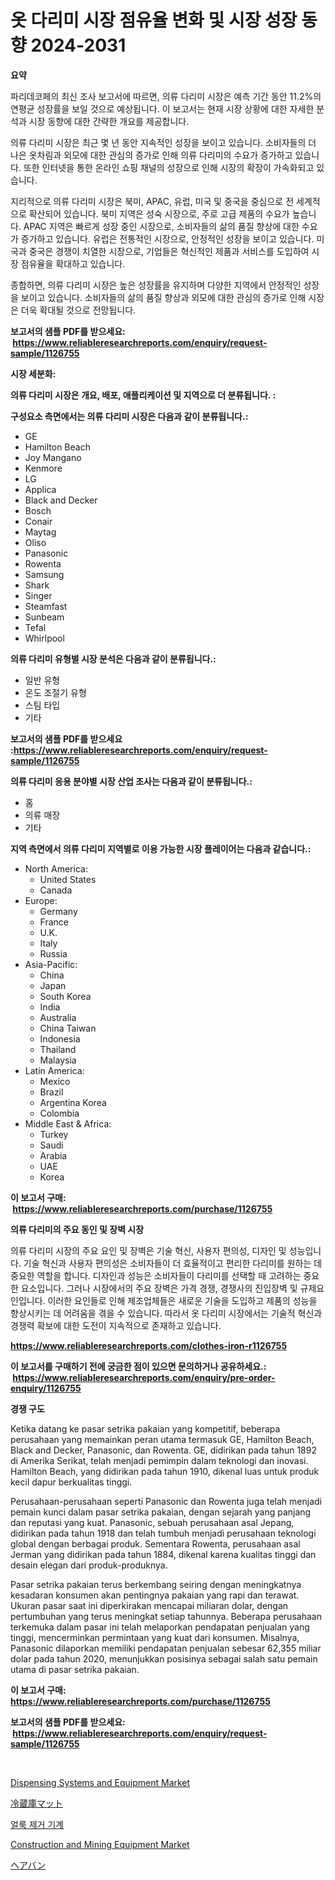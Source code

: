 <p><h1>옷 다리미 시장 점유율 변화 및 시장 성장 동향 2024-2031</h1></p><p><strong>요약</strong></p>
<p><p>파리데코페의 최신 조사 보고서에 따르면, 의류 다리미 시장은 예측 기간 동안 11.2%의 연평균 성장률을 보일 것으로 예상됩니다. 이 보고서는 현재 시장 상황에 대한 자세한 분석과 시장 동향에 대한 간략한 개요를 제공합니다.</p><p>의류 다리미 시장은 최근 몇 년 동안 지속적인 성장을 보이고 있습니다. 소비자들의 더 나은 옷차림과 외모에 대한 관심의 증가로 인해 의류 다리미의 수요가 증가하고 있습니다. 또한 인터넷을 통한 온라인 쇼핑 채널의 성장으로 인해 시장의 확장이 가속화되고 있습니다.</p><p>지리적으로 의류 다리미 시장은 북미, APAC, 유럽, 미국 및 중국을 중심으로 전 세계적으로 확산되어 있습니다. 북미 지역은 성숙 시장으로, 주로 고급 제품의 수요가 높습니다. APAC 지역은 빠르게 성장 중인 시장으로, 소비자들의 삶의 품질 향상에 대한 수요가 증가하고 있습니다. 유럽은 전통적인 시장으로, 안정적인 성장을 보이고 있습니다. 미국과 중국은 경쟁이 치열한 시장으로, 기업들은 혁신적인 제품과 서비스를 도입하여 시장 점유율을 확대하고 있습니다.</p><p>종합하면, 의류 다리미 시장은 높은 성장률을 유지하며 다양한 지역에서 안정적인 성장을 보이고 있습니다. 소비자들의 삶의 품질 향상과 외모에 대한 관심의 증가로 인해 시장은 더욱 확대될 것으로 전망됩니다.</p></p>
<p><strong>보고서의 샘플 PDF를 받으세요: &nbsp;<a href="https://www.reliableresearchreports.com/enquiry/request-sample/1126755">https://www.reliableresearchreports.com/enquiry/request-sample/1126755</a></strong></p>
<p><strong>시장 세분화:</strong></p>
<p><strong> 의류 다리미 시장은 개요, 배포, 애플리케이션 및 지역으로 더 분류됩니다. :</strong></p>
<p><strong>구성요소 측면에서는 의류 다리미 시장은 다음과 같이 분류됩니다.:</strong></p>
<p><ul><li>GE</li><li>Hamilton Beach</li><li>Joy Mangano</li><li>Kenmore</li><li>LG</li><li>Applica</li><li>Black and Decker</li><li>Bosch</li><li>Conair</li><li>Maytag</li><li>Oliso</li><li>Panasonic</li><li>Rowenta</li><li>Samsung</li><li>Shark</li><li>Singer</li><li>Steamfast</li><li>Sunbeam</li><li>Tefal</li><li>Whirlpool</li></ul></p>
<p><strong> 의류 다리미 유형별 시장 분석은 다음과 같이 분류됩니다.:</strong></p>
<p><ul><li>일반 유형</li><li>온도 조절기 유형</li><li>스팀 타입</li><li>기타</li></ul></p>
<p><strong>보고서의 샘플 PDF를 받으세요 :<a href="https://www.reliableresearchreports.com/enquiry/request-sample/1126755">https://www.reliableresearchreports.com/enquiry/request-sample/1126755</a></strong></p>
<p><strong> 의류 다리미 응용 분야별 시장 산업 조사는 다음과 같이 분류됩니다.:</strong></p>
<p><ul><li>홈</li><li>의류 매장</li><li>기타</li></ul></p>
<p><strong>지역 측면에서 의류 다리미 지역별로 이용 가능한 시장 플레이어는 다음과 같습니다.:</strong></p>
<p><ul>
    <li>
        North America:
        <ul>
            <li>United States</li>
            <li>Canada</li>
        </ul>
    </li>
    <li>
        Europe:
        <ul>
            <li>Germany</li>
            <li>France</li>
            <li>U.K.</li>
            <li>Italy</li>
            <li>Russia</li>
        </ul>
    </li>
    <li>
        Asia-Pacific:
        <ul>
            <li>China</li>
            <li>Japan</li>
            <li>South Korea</li>
            <li>India</li>
            <li>Australia</li>
            <li>China Taiwan</li>
            <li>Indonesia</li>
            <li>Thailand</li>
            <li>Malaysia</li>
        </ul>
    </li>
    <li>
        Latin America:
        <ul>
            <li>Mexico</li>
            <li>Brazil</li>
            <li>Argentina Korea</li>
            <li>Colombia</li>
        </ul>
    </li>
    <li>
        Middle East & Africa:
        <ul>
            <li>Turkey</li>
            <li>Saudi</li>
            <li>Arabia</li>
            <li>UAE</li>
            <li>Korea</li>
        </ul>
    </li>
    </ul></p>
<p><strong>이 보고서 구매: &nbsp;<a href="https://www.reliableresearchreports.com/purchase/1126755">https://www.reliableresearchreports.com/purchase/1126755</a></strong></p>
<p><strong>의류 다리미의 주요 동인 및 장벽 시장</strong></p>
<p><p>의류 다리미 시장의 주요 요인 및 장벽은 기술 혁신, 사용자 편의성, 디자인 및 성능입니다. 기술 혁신과 사용자 편의성은 소비자들이 더 효율적이고 편리한 다리미를 원하는 데 중요한 역할을 합니다. 디자인과 성능은 소비자들이 다리미를 선택할 때 고려하는 중요한 요소입니다. 그러나 시장에서의 주요 장벽은 가격 경쟁, 경쟁사의 진입장벽 및 규제요인입니다. 이러한 요인들로 인해 제조업체들은 새로운 기술을 도입하고 제품의 성능을 향상시키는 데 어려움을 겪을 수 있습니다. 따라서 옷 다리미 시장에서는 기술적 혁신과 경쟁력 확보에 대한 도전이 지속적으로 존재하고 있습니다.</p></p>
<p><strong><a href="https://www.reliableresearchreports.com/clothes-iron-r1126755">https://www.reliableresearchreports.com/clothes-iron-r1126755</a></strong></p>
<p><strong>이 보고서를 구매하기 전에 궁금한 점이 있으면 문의하거나 공유하세요.: &nbsp;<a href="https://www.reliableresearchreports.com/enquiry/pre-order-enquiry/1126755">https://www.reliableresearchreports.com/enquiry/pre-order-enquiry/1126755</a></strong></p>
<p><strong>경쟁 구도</strong></p>
<p><p>Ketika datang ke pasar setrika pakaian yang kompetitif, beberapa perusahaan yang memainkan peran utama termasuk GE, Hamilton Beach, Black and Decker, Panasonic, dan Rowenta. GE, didirikan pada tahun 1892 di Amerika Serikat, telah menjadi pemimpin dalam teknologi dan inovasi. Hamilton Beach, yang didirikan pada tahun 1910, dikenal luas untuk produk kecil dapur berkualitas tinggi. </p><p>Perusahaan-perusahaan seperti Panasonic dan Rowenta juga telah menjadi pemain kunci dalam pasar setrika pakaian, dengan sejarah yang panjang dan reputasi yang kuat. Panasonic, sebuah perusahaan asal Jepang, didirikan pada tahun 1918 dan telah tumbuh menjadi perusahaan teknologi global dengan berbagai produk. Sementara Rowenta, perusahaan asal Jerman yang didirikan pada tahun 1884, dikenal karena kualitas tinggi dan desain elegan dari produk-produknya. </p><p>Pasar setrika pakaian terus berkembang seiring dengan meningkatnya kesadaran konsumen akan pentingnya pakaian yang rapi dan terawat. Ukuran pasar saat ini diperkirakan mencapai miliaran dolar, dengan pertumbuhan yang terus meningkat setiap tahunnya. Beberapa perusahaan terkemuka dalam pasar ini telah melaporkan pendapatan penjualan yang tinggi, mencerminkan permintaan yang kuat dari konsumen. Misalnya, Panasonic dilaporkan memiliki pendapatan penjualan sebesar 62,355 miliar dolar pada tahun 2020, menunjukkan posisinya sebagai salah satu pemain utama di pasar setrika pakaian.</p></p>
<p><strong>이 보고서 구매: &nbsp; <a href="https://www.reliableresearchreports.com/purchase/1126755">https://www.reliableresearchreports.com/purchase/1126755</a></strong></p>
<p><strong>보고서의 샘플 PDF를 받으세요: &nbsp;<a href="https://www.reliableresearchreports.com/enquiry/request-sample/1126755">https://www.reliableresearchreports.com/enquiry/request-sample/1126755</a></strong><strong></strong></p>
<p>&nbsp;</p>
<p><p><a href="https://github.com/Glendatilghmankmgz0rbhwpy/Market-Research-Report-List-2/blob/main/dispensing-systems-and-equipment-market.md">Dispensing Systems and Equipment Market</a></p><p><a href="https://github.com/xnljig2898992/Market-Research-Report-List-1/blob/main/404872726535.md">冷蔵庫マット</a></p><p><a href="https://github.com/fernandotryO5lson96765/Market-Research-Report-List-1/blob/main/439679724607.md">얼룩 제거 기계</a></p><p><a href="https://github.com/dx0328/Market-Research-Report-List-2/blob/main/construction-and-mining-equipment-market.md">Construction and Mining Equipment Market</a></p><p><a href="https://github.com/adcxff01450218/Market-Research-Report-List-1/blob/main/291071926536.md">ヘアバン</a></p></p>